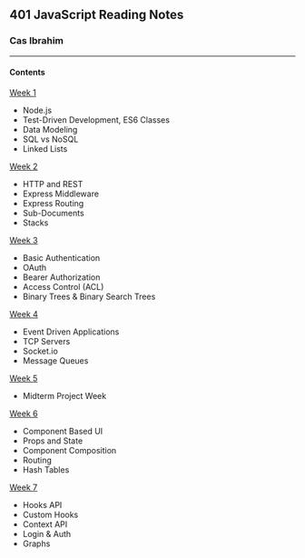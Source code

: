 ## 401 JavaScript Reading Notes
### Cas Ibrahim

***

#### Contents

[Week 1](https://github.com/Ibrahim-401-Advanced-Javascript/401-JS-ReadingNotes/blob/master/Week1.md)
  * Node.js
  * Test-Driven Development, ES6 Classes
  * Data Modeling
  * SQL vs NoSQL
  * Linked Lists
  
[Week 2](https://github.com/Ibrahim-401-Advanced-Javascript/401-JS-ReadingNotes/blob/master/Week2.md)
  * HTTP and REST
  * Express Middleware
  * Express Routing
  * Sub-Documents
  * Stacks

[Week 3](https://github.com/Ibrahim-401-Advanced-Javascript/401-JS-ReadingNotes/blob/master/Week3.md)
  * Basic Authentication
  * OAuth
  * Bearer Authorization
  * Access Control (ACL)
  * Binary Trees & Binary Search Trees

[Week 4](https://github.com/Ibrahim-401-Advanced-Javascript/401-JS-ReadingNotes/blob/master/Week4.md)
  * Event Driven Applications
  * TCP Servers
  * Socket.io
  * Message Queues

[Week 5](https://github.com/401Mid)
  * Midterm Project Week

[Week 6](https://github.com/Ibrahim-401-Advanced-Javascript/401-JS-ReadingNotes/blob/master/Week6.md)
  * Component Based UI
  * Props and State
  * Component Composition
  * Routing
  * Hash Tables
  
[Week 7](https://github.com/Ibrahim-401-Advanced-Javascript/401-JS-ReadingNotes/blob/master/Week7.md)
  * Hooks API
  * Custom Hooks
  * Context API
  * Login & Auth
  * Graphs
